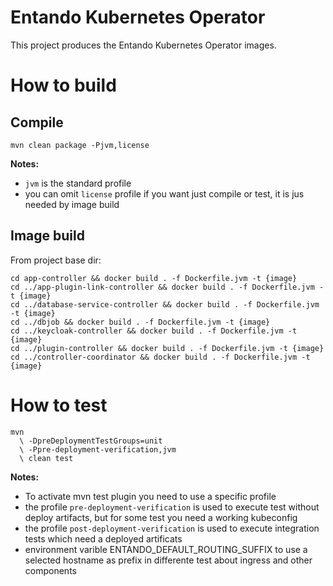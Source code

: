 # Entando Kubernetes Operator

This project produces the Entando Kubernetes Operator images.

# How to build

## Compile

```
mvn clean package -Pjvm,license
```

**Notes:**
* `jvm` is the standard profile
* you can omit `license` profile if you want just compile or test, it is jus needed by image build

## Image build

From project base dir:

```
cd app-controller && docker build . -f Dockerfile.jvm -t {image}
cd ../app-plugin-link-controller && docker build . -f Dockerfile.jvm -t {image}
cd ../database-service-controller && docker build . -f Dockerfile.jvm -t {image}
cd ../dbjob && docker build . -f Dockerfile.jvm -t {image}
cd ../keycloak-controller && docker build . -f Dockerfile.jvm -t {image}
cd ../plugin-controller && docker build . -f Dockerfile.jvm -t {image}
cd ../controller-coordinator && docker build . -f Dockerfile.jvm -t {image}
```
# How to test

```
mvn 
  \ -DpreDeploymentTestGroups=unit  
  \ -Ppre-deployment-verification,jvm 
  \ clean test
```

**Notes:**
* To activate mvn test plugin you need to use a specific profile
* the profile `pre-deployment-verification` is used to execute test without deploy artifacts, but for some test you need a working kubeconfig
* the profile `post-deployment-verification` is used to execute integration tests which need a deployed artificats
* environment varible ENTANDO_DEFAULT_ROUTING_SUFFIX to use a selected hostname as prefix in differente test about ingress and other components
